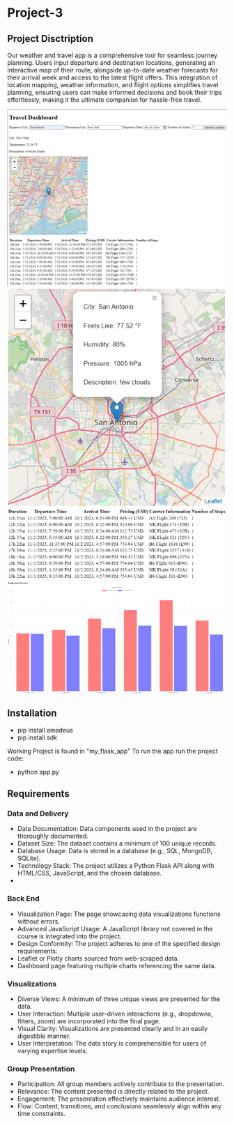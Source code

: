 # Project-3

## Project Disctription 
Our weather and travel app is a comprehensive tool for seamless journey planning. Users input departure and destination locations, generating an interactive map of their route, alongside up-to-date weather forecasts for their arrival week and access to the latest flight offers. This integration of location mapping, weather information, and flight options simplifies travel planning, ensuring users can make informed decisions and book their trips effortlessly, making it the ultimate companion for hassle-free travel.

![App's main page with flights going from San Antonio TX to New York City](presentation/screenshots/appface.png)
![Map details for San Antonio Destination](presentation/screenshots/mapdetails.png)
![Fligt destination details](presentation/screenshots/flightdestinations.png)
![App's main page with weather forecasts](presentation/screenshots/forcast.png)


## Installation
* pip install amadeus
* pip install sdk

Working Project is found in "my_flask_app"
To run the app run the project code:
* python app.py

## Requirements
### Data and Delivery
* Data Documentation: Data components used in the project are thoroughly documented.
* Dataset Size: The dataset contains a minimum of 100 unique records.
* Database Usage: Data is stored in a database (e.g., SQL, MongoDB, SQLite).
* Technology Stack: The project utilizes a Python Flask API along with HTML/CSS, JavaScript, and the chosen database.
* 
### Back End
* Visualization Page: The page showcasing data visualizations functions without errors.
* Advanced JavaScript Usage: A JavaScript library not covered in the course is integrated into the project.
* Design Conformity: The project adheres to one of the specified design requirements:
* Leaflet or Plotly charts sourced from web-scraped data.
* Dashboard page featuring multiple charts referencing the same data.

### Visualizations
* Diverse Views: A minimum of three unique views are presented for the data.
* User Interaction: Multiple user-driven interactions (e.g., dropdowns, filters, zoom) are incorporated into the final page.
* Visual Clarity: Visualizations are presented clearly and in an easily digestible manner.
* User Interpretation: The data story is comprehensible for users of varying expertise levels.

### Group Presentation
* Participation: All group members actively contribute to the presentation.
* Relevance: The content presented is directly related to the project.
* Engagement: The presentation effectively maintains audience interest.
* Flow: Content, transitions, and conclusions seamlessly align within any time constraints.
